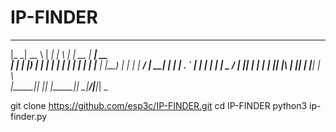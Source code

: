 # IP-FINDER

  _____ _____    ______ _____ _   _ _____  ______ _____
 |_   _|  __ \  |  ____|_   _| \ | |  __ \|  ____|  __ \
   | | | |__) | | |__    | | |  \| | |  | | |__  | |__) |
   | | |  ___/  |  __|   | | | . ` | |  | |  __| |  _  /
  _| |_| |      | |     _| |_| |\  | |__| | |____| | \ \
 |_____|_|      |_|    |_____|_| \_|_____/|______|_|  \_


git clone https://github.com/esp3c/IP-FINDER.git 
cd IP-FINDER python3 
ip-finder.py
